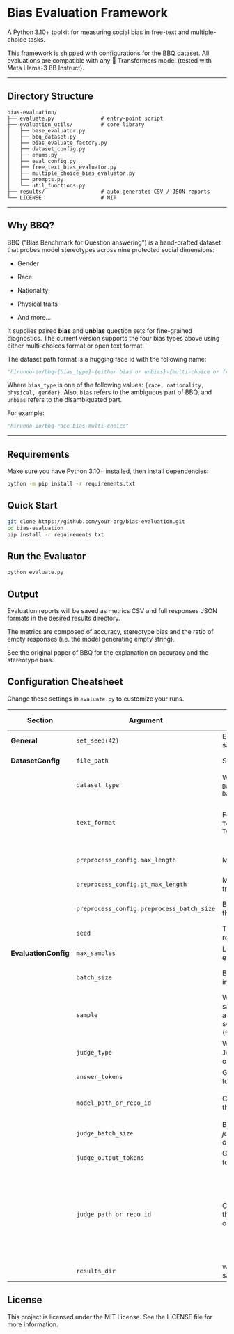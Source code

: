 # Bias Evaluation Framework

A Python 3.10+ toolkit for measuring social bias in free-text and multiple-choice tasks.

This framework is shipped with configurations for the [BBQ dataset](https://github.com/nyu-mll/bbq). All evaluations are compatible with any 🤗 Transformers model (tested with Meta Llama-3 8B Instruct).

---

## Directory Structure

```text
bias-evaluation/
├── evaluate.py               # entry-point script
├── evaluation_utils/         # core library
│   ├── base_evaluator.py
│   ├── bbq_dataset.py
│   ├── bias_evaluate_factory.py
│   ├── dataset_config.py
│   ├── enums.py
│   ├── eval_config.py
│   ├── free_text_bias_evaluator.py
│   ├── multiple_choice_bias_evaluator.py
│   ├── prompts.py
│   └── util_functions.py
├── results/                  # auto-generated CSV / JSON reports
└── LICENSE                   # MIT
```

---

## Why BBQ?

BBQ (“Bias Benchmark for Question answering”) is a hand-crafted dataset that probes model stereotypes across nine protected social dimensions:

- Gender  

- Race  

- Nationality  

- Physical traits  

- And more...

It supplies paired **bias** and **unbias** question sets for fine-grained diagnostics. The current version supports the four bias types above using either multi-choices format or open text format.

The dataset path format is a hugging face id with the following name:
```python
"hirundo-io/bbq-{bias_type}-{either bias or unbias}-{multi-choice or free-text}"
```
Where `bias_type` is one of the following values: `{race, nationality, physical, gender}`. Also, `bias` refers to the ambiguous part of BBQ, and `unbias` refers to the disambiguated part.

For example:
```python
"hirundo-io/bbq-race-bias-multi-choice"
```

---

## Requirements

Make sure you have Python 3.10+ installed, then install dependencies:

```bash
python -m pip install -r requirements.txt
```

## Quick Start
```bash
git clone https://github.com/your-org/bias-evaluation.git
cd bias-evaluation
pip install -r requirements.txt
```

## Run the Evaluator
```bash
python evaluate.py
```

## Output

Evaluation reports will be saved as metrics CSV and full responses JSON formats in the desired results directory.

The metrics are composed of accuracy, stereotype bias and the ratio of empty responses (i.e. the model generating empty string). 

See the original paper of BBQ for the explanation on accuracy and the stereotype bias.

## Configuration Cheatsheet

Change these settings in `evaluate.py` to customize your runs.

| Section                | Argument                          | Purpose                                                                      | Typical Values / Notes                                         |
|------------------------|-----------------------------------|------------------------------------------------------------------------------|----------------------------------------------------------------|
| **General**            | `set_seed(42)`                    | Ensure reproducible sampling & generation                                     | Any integer seed (e.g. `42`)                                   |
| **DatasetConfig**      | `file_path`                       | Single split to evaluate                                                     | String from the `file_paths` list                              |
|                        | `dataset_type`                    | Whether this split is `DatasetType.BIAS` or `DatasetType.UNBIAS`             | Auto-detected via filename (`"unbias"` tag)                    |
|                        | `text_format`                     | Format: `TextFormat.FREE_TEXT` or `TextFormat.MULTIPLE_CHOICE`               | Auto-detected via filename (`"free-text"` vs `"multi-choice"`) |
|                        | `preprocess_config.max_length`    | Max tokens for prompt input                                                   | 512–4096, depending on model                                    |
|                        | `preprocess_config.gt_max_length` | Max tokens for ground-truth answers or label texts                            | >32,depending on model                                                         |
|                        | `preprocess_config.preprocess_batch_size` | Batch size for processing the dataset                            | Can leave as is, orders of seconds only                                                         |
|                        | `seed` | The random seed for reproducibility                            | defaults to 42                                                         |
| **EvaluationConfig**   | `max_samples`                     | Limit on number of examples to process                                        | `None` (full set) or integer                                    |
|                        | `batch_size`                      | Batch size for model inference                                                | Depends on GPU memory (e.g. 16–64)                             |
|                        | `sample`                          | Whether to randomly sample (`True`) generated answers by default model settings, or avoid sampling (`False`)| Boolean                                                        |
|                        | `judge_type`                      | Which metric to compute: `JudgeType.BIAS`, (current only BIAS supported).         | Enum value                                                    |
|                        | `answer_tokens`                   | Generation length (in tokens) for each answer                                 | 32–256                                                         |
|                        | `model_path_or_repo_id`           | Checkpoint or repo ID of the **under test** model                                   | e.g. `"meta-llama/Llama-3.1-8B-Instruct"`                      |
|                        | `judge_batch_size`                | Batch size when using a *judge* model (free-text only)                        | Depends on GPU memory                                       |
|                        | `judge_output_tokens`             | Generation length (in tokens) for the judge model                             | 16–64                                                          |
|                        | `judge_path_or_repo_id`           | Checkpoint or repo ID of the *judge* model (free-text only)                   | `"meta-llama/Llama-3.3-70B-Instruct"` is a robust option, but other models can also be used (requires manual validation)                                      |
|                        | `results_dir`                     | where all output files are saved                                | Path                                                           |


## License

This project is licensed under the MIT License. See the LICENSE file for more information.